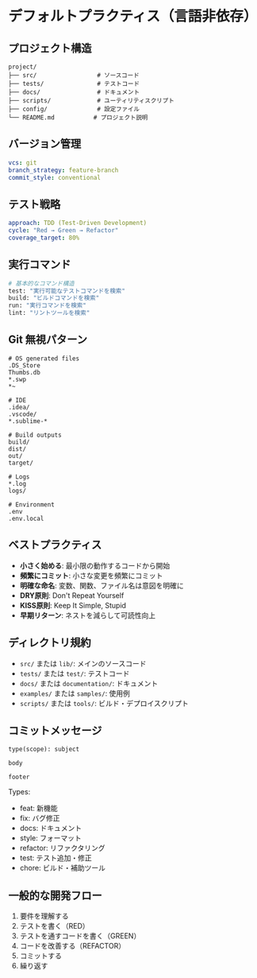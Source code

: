 # デフォルトプラクティス（言語非依存）

## プロジェクト構造

```text
project/
├── src/                 # ソースコード
├── tests/               # テストコード
├── docs/                # ドキュメント
├── scripts/             # ユーティリティスクリプト
├── config/              # 設定ファイル
└── README.md           # プロジェクト説明
```

## バージョン管理

```yaml
vcs: git
branch_strategy: feature-branch
commit_style: conventional
```

## テスト戦略

```yaml
approach: TDD (Test-Driven Development)
cycle: "Red → Green → Refactor"
coverage_target: 80%
```

## 実行コマンド

```bash
# 基本的なコマンド構造
test: "実行可能なテストコマンドを検索"
build: "ビルドコマンドを検索"
run: "実行コマンドを検索"
lint: "リントツールを検索"
```

## Git 無視パターン

```gitignore
# OS generated files
.DS_Store
Thumbs.db
*.swp
*~

# IDE
.idea/
.vscode/
*.sublime-*

# Build outputs
build/
dist/
out/
target/

# Logs
*.log
logs/

# Environment
.env
.env.local
```

## ベストプラクティス

- **小さく始める**: 最小限の動作するコードから開始
- **頻繁にコミット**: 小さな変更を頻繁にコミット
- **明確な命名**: 変数、関数、ファイル名は意図を明確に
- **DRY原則**: Don't Repeat Yourself
- **KISS原則**: Keep It Simple, Stupid
- **早期リターン**: ネストを減らして可読性向上

## ディレクトリ規約

- `src/` または `lib/`: メインのソースコード
- `tests/` または `test/`: テストコード
- `docs/` または `documentation/`: ドキュメント
- `examples/` または `samples/`: 使用例
- `scripts/` または `tools/`: ビルド・デプロイスクリプト

## コミットメッセージ

```text
type(scope): subject

body

footer
```

Types:

- feat: 新機能
- fix: バグ修正
- docs: ドキュメント
- style: フォーマット
- refactor: リファクタリング
- test: テスト追加・修正
- chore: ビルド・補助ツール

## 一般的な開発フロー

1. 要件を理解する
2. テストを書く（RED）
3. テストを通すコードを書く（GREEN）
4. コードを改善する（REFACTOR）
5. コミットする
6. 繰り返す
